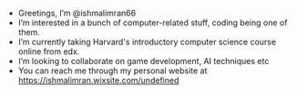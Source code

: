 - Greetings, I’m @ishmalimran66
- I’m interested in a bunch of computer-related stuff, coding being one of them.
- I’m currently taking Harvard's introductory computer science course online from edx.
- I’m looking to collaborate on game development, AI techniques etc
- You can reach me through my personal website at https://ishmalimran.wixsite.com/undefined

<!---
ishmalimran66/ishmalimran66 is a ✨ special ✨ repository because its `README.md` (this file) appears on your GitHub profile.
You can click the Preview link to take a look at your changes.
--->
